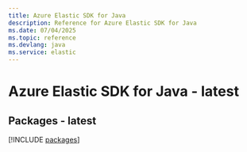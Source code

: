 ```yaml
---
title: Azure Elastic SDK for Java
description: Reference for Azure Elastic SDK for Java
ms.date: 07/04/2025
ms.topic: reference
ms.devlang: java
ms.service: elastic
---
```

# Azure Elastic SDK for Java - latest
## Packages - latest
[!INCLUDE [packages](elastic-index.md)]